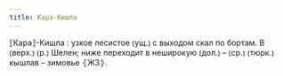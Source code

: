 ```yaml
---
title: Кара-Кишла
---
```


⟦Кара⟧-Кишла
: узкое лесистое ⦅ущ.⦆ с выходом скал по бортам. В ⦅верх.⦆ ⦅р.⦆ Шелен; ниже переходит в неширокую ⦅дол.⦆ – ⦅ср.⦆ ⦅тюрк.⦆ кышлав – зимовье ⦃Ж3⦄.
